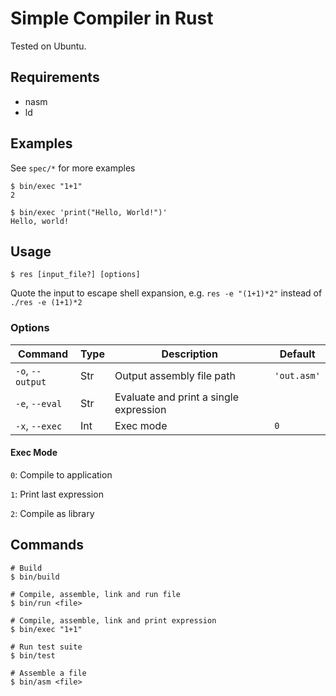 # Simple Compiler in Rust

Tested on Ubuntu.

## Requirements

- nasm
- ld

## Examples
See `spec/*` for more examples

```shell
$ bin/exec "1+1"
2
```
```shell
$ bin/exec 'print("Hello, World!")'
Hello, world!
```

## Usage

```shell
$ res [input_file?] [options]
```

Quote the input to escape shell expansion, 
e.g. `res -e "(1+1)*2"` instead of `./res -e (1+1)*2`

### Options

| Command          | Type | Description                            | Default     |
|------------------|------|----------------------------------------|-------------|
| `-o`, `--output` | Str  | Output assembly file path              | `'out.asm'` |
| `-e`, `--eval`   | Str  | Evaluate and print a single expression |             |
| `-x`, `--exec`   | Int  | Exec mode                              | `0`         |

#### Exec Mode
`0`: Compile to application

`1`: Print last expression

`2`: Compile as library

## Commands

```shell
# Build
$ bin/build

# Compile, assemble, link and run file
$ bin/run <file>

# Compile, assemble, link and print expression
$ bin/exec "1+1"

# Run test suite
$ bin/test

# Assemble a file
$ bin/asm <file>
```